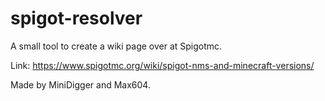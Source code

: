 # spigot-resolver
A small tool to create a wiki page over at Spigotmc.

Link: https://www.spigotmc.org/wiki/spigot-nms-and-minecraft-versions/

Made by MiniDigger and Max604.
